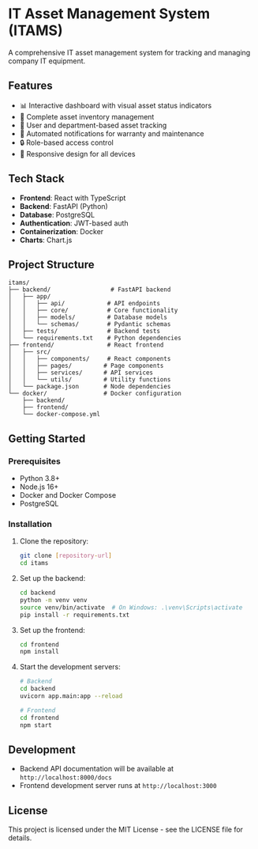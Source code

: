 # IT Asset Management System (ITAMS)

A comprehensive IT asset management system for tracking and managing company IT equipment.

## Features

- 📊 Interactive dashboard with visual asset status indicators
- 📝 Complete asset inventory management
- 👥 User and department-based asset tracking
- 🔔 Automated notifications for warranty and maintenance
- 🔒 Role-based access control
- 📱 Responsive design for all devices

## Tech Stack

- **Frontend**: React with TypeScript
- **Backend**: FastAPI (Python)
- **Database**: PostgreSQL
- **Authentication**: JWT-based auth
- **Containerization**: Docker
- **Charts**: Chart.js

## Project Structure

```
itams/
├── backend/                 # FastAPI backend
│   ├── app/
│   │   ├── api/            # API endpoints
│   │   ├── core/           # Core functionality
│   │   ├── models/         # Database models
│   │   └── schemas/        # Pydantic schemas
│   ├── tests/              # Backend tests
│   └── requirements.txt    # Python dependencies
├── frontend/               # React frontend
│   ├── src/
│   │   ├── components/     # React components
│   │   ├── pages/         # Page components
│   │   ├── services/      # API services
│   │   └── utils/         # Utility functions
│   └── package.json       # Node dependencies
└── docker/                # Docker configuration
    ├── backend/
    ├── frontend/
    └── docker-compose.yml
```

## Getting Started

### Prerequisites

- Python 3.8+
- Node.js 16+
- Docker and Docker Compose
- PostgreSQL

### Installation

1. Clone the repository:
   ```bash
   git clone [repository-url]
   cd itams
   ```

2. Set up the backend:
   ```bash
   cd backend
   python -m venv venv
   source venv/bin/activate  # On Windows: .\venv\Scripts\activate
   pip install -r requirements.txt
   ```

3. Set up the frontend:
   ```bash
   cd frontend
   npm install
   ```

4. Start the development servers:
   ```bash
   # Backend
   cd backend
   uvicorn app.main:app --reload

   # Frontend
   cd frontend
   npm start
   ```

## Development

- Backend API documentation will be available at `http://localhost:8000/docs`
- Frontend development server runs at `http://localhost:3000`

## License

This project is licensed under the MIT License - see the LICENSE file for details. 
